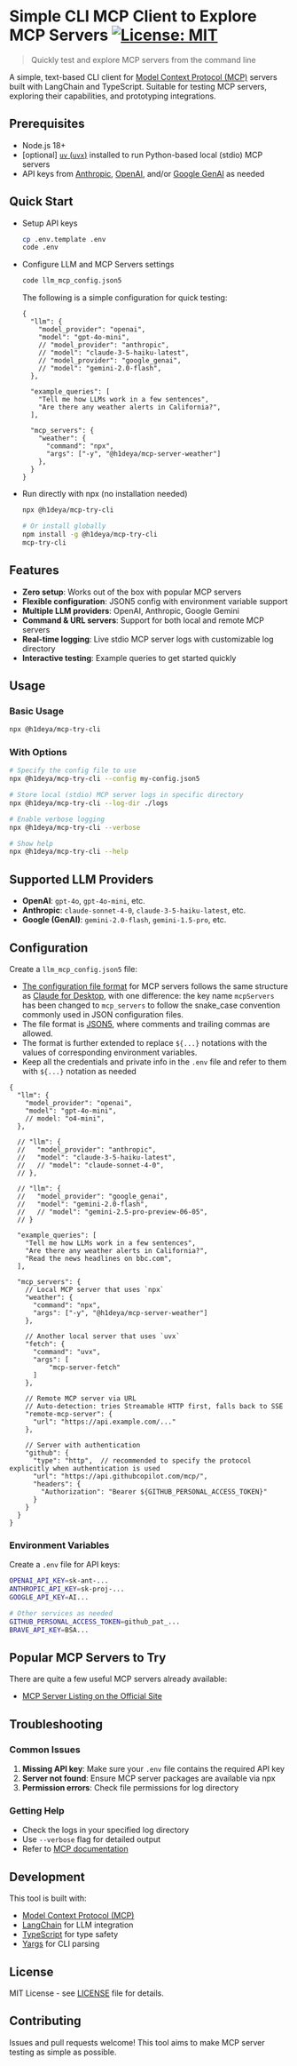 # Simple CLI MCP Client to Explore MCP Servers [![License: MIT](https://img.shields.io/badge/License-MIT-blue.svg)](https://github.com/hideya/mcp-langchain-client-ts/blob/main/LICENSE)

> Quickly test and explore MCP servers from the command line

A simple, text-based CLI client for [Model Context Protocol (MCP)](https://modelcontextprotocol.io/) servers built with LangChain and TypeScript. Suitable for testing MCP servers, exploring their capabilities, and prototyping integrations.

## Prerequisites

- Node.js 18+
- [optional] [`uv` (`uvx`)](https://docs.astral.sh/uv/getting-started/installation/)
  installed to run Python-based local (stdio) MCP servers
- API keys from [Anthropic](https://console.anthropic.com/settings/keys),
  [OpenAI](https://platform.openai.com/api-keys), and/or
  [Google GenAI](https://aistudio.google.com/apikey)
  as needed

## Quick Start

- Setup API keys
  ```bash
  cp .env.template .env
  code .env
  ```

- Configure LLM and MCP Servers settings
  ```bash
  code llm_mcp_config.json5
  ```

  The following is a simple configuration for quick testing:
  ```json5
  {
    "llm": {
      "model_provider": "openai",
      "model": "gpt-4o-mini",
      // "model_provider": "anthropic",
      // "model": "claude-3-5-haiku-latest",
      // "model_provider": "google_genai",
      // "model": "gemini-2.0-flash",
    },

    "example_queries": [
      "Tell me how LLMs work in a few sentences",
      "Are there any weather alerts in California?",
    ],

    "mcp_servers": {
      "weather": {
        "command": "npx", 
        "args": ["-y", "@h1deya/mcp-server-weather"]
      },
    }
  }
  ```
- Run directly with npx (no installation needed)
  ```bash
  npx @h1deya/mcp-try-cli

  # Or install globally
  npm install -g @h1deya/mcp-try-cli
  mcp-try-cli
  ```

## Features

- **Zero setup**: Works out of the box with popular MCP servers
- **Flexible configuration**: JSON5 config with environment variable support
- **Multiple LLM providers**: OpenAI, Anthropic, Google Gemini
- **Command & URL servers**: Support for both local and remote MCP servers
- **Real-time logging**: Live stdio MCP server logs with customizable log directory
- **Interactive testing**: Example queries to get started quickly

## Usage

### Basic Usage

```bash
npx @h1deya/mcp-try-cli
```

### With Options

```bash
# Specify the config file to use
npx @h1deya/mcp-try-cli --config my-config.json5

# Store local (stdio) MCP server logs in specific directory
npx @h1deya/mcp-try-cli --log-dir ./logs

# Enable verbose logging
npx @h1deya/mcp-try-cli --verbose

# Show help
npx @h1deya/mcp-try-cli --help
```

## Supported LLM Providers

- **OpenAI**: `gpt-4o`, `gpt-4o-mini`, etc.
- **Anthropic**: `claude-sonnet-4-0`, `claude-3-5-haiku-latest`, etc.
- **Google (GenAI)**: `gemini-2.0-flash`, `gemini-1.5-pro`, etc.

## Configuration

Create a `llm_mcp_config.json5` file:

- [The configuration file format](https://github.com/hideya/mcp-client-langchain-ts/blob/main/llm_mcp_config.json5)
  for MCP servers follows the same structure as
  [Claude for Desktop](https://modelcontextprotocol.io/quickstart/user),
  with one difference: the key name `mcpServers` has been changed
  to `mcp_servers` to follow the snake_case convention
  commonly used in JSON configuration files.
- The file format is [JSON5](https://json5.org/),
  where comments and trailing commas are allowed.
- The format is further extended to replace `${...}` notations
  with the values of corresponding environment variables.
- Keep all the credentials and private info in the `.env` file
  and refer to them with `${...}` notation as needed

```json5
{
  "llm": {
    "model_provider": "openai",
    "model": "gpt-4o-mini",
    // model: "o4-mini",
  },
  
  // "llm": {
  //   "model_provider": "anthropic",
  //   "model": "claude-3-5-haiku-latest",
  //   // "model": "claude-sonnet-4-0",
  // },

  // "llm": {
  //   "model_provider": "google_genai",
  //   "model": "gemini-2.0-flash",
  //   // "model": "gemini-2.5-pro-preview-06-05",
  // }

  "example_queries": [
    "Tell me how LLMs work in a few sentences",
    "Are there any weather alerts in California?",
    "Read the news headlines on bbc.com",
  ],

  "mcp_servers": {
    // Local MCP server that uses `npx`
    "weather": {
      "command": "npx", 
      "args": ["-y", "@h1deya/mcp-server-weather"]
    },

    // Another local server that uses `uvx`
    "fetch": {
      "command": "uvx",
      "args": [
          "mcp-server-fetch"
      ]
    },

    // Remote MCP server via URL
    // Auto-detection: tries Streamable HTTP first, falls back to SSE
    "remote-mcp-server": {
      "url": "https://api.example.com/..."
    },

    // Server with authentication
    "github": {
      "type": "http",  // recommended to specify the protocol explicitly when authentication is used
      "url": "https://api.githubcopilot.com/mcp/",
      "headers": {
        "Authorization": "Bearer ${GITHUB_PERSONAL_ACCESS_TOKEN}"
      }
    }
  }
}
```

### Environment Variables

Create a `.env` file for API keys:

```bash
OPENAI_API_KEY=sk-ant-...
ANTHROPIC_API_KEY=sk-proj-...
GOOGLE_API_KEY=AI...

# Other services as needed
GITHUB_PERSONAL_ACCESS_TOKEN=github_pat_...
BRAVE_API_KEY=BSA...
```

## Popular MCP Servers to Try

There are quite a few useful MCP servers already available:

- [MCP Server Listing on the Official Site](https://github.com/modelcontextprotocol/servers?tab=readme-ov-file#model-context-protocol-servers)

## Troubleshooting

### Common Issues

1. **Missing API key**: Make sure your `.env` file contains the required API key
2. **Server not found**: Ensure MCP server packages are available via npx
3. **Permission errors**: Check file permissions for log directory

### Getting Help

- Check the logs in your specified log directory
- Use `--verbose` flag for detailed output
- Refer to [MCP documentation](https://modelcontextprotocol.io/)

## Development

This tool is built with:
- [Model Context Protocol (MCP)](https://modelcontextprotocol.io/)
- [LangChain](https://langchain.com/) for LLM integration
- [TypeScript](https://www.typescriptlang.org/) for type safety
- [Yargs](https://yargs.js.org/) for CLI parsing

## License

MIT License - see [LICENSE](LICENSE) file for details.

## Contributing

Issues and pull requests welcome! This tool aims to make MCP server testing as simple as possible.
